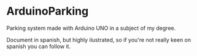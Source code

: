 # ArduinoParking
Parking system made with Arduino UNO in a subject of my degree. 

Document in spanish, but highly ilustrated, so if you're not really keen on spanish you can follow it.
